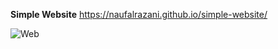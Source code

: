 **Simple Website**
https://naufalrazani.github.io/simple-website/


![Web](https://github.com/Naufalrazani/simple-website/assets/172961385/20fd3295-102d-4468-bee5-23e5dd2329b7)
